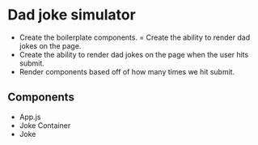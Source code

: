 # Dad joke simulator

- Create the boilerplate components.
  = Create the ability to render dad jokes on the page.
- Create the ability to render dad jokes on the page when the user hits submit.
- Render components based off of how many times we hit submit.

## Components

- App.js
- Joke Container
- Joke
